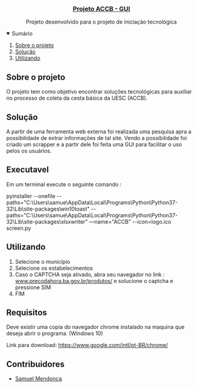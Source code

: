 <!-- PROJECT LOGO -->
<br />
<p align="center">
  <a href="https://github.com/Syphoon/ACCB_IT/tree/Executavel">
    <!-- <img src="./img/logo_2.png" alt="Logo" width="100"> -->
	<h3 align="center">Projeto ACCB - GUI</h3>
  </a>
  <p align="center">
    Projeto desenvolvido para o projeto de iniciação tecnológica
    <br />
  </p>
</p>


<!-- TABLE OF CONTENTS -->
<details open="open">
  <summary>Sumário</summary>
  <ol>
    <li>
        <a href="#sobre-o-projeto">Sobre o projeto</a>
    </li>
	<li> <a href="#solução"> Solução </a> </li>
	<li> <a href="#utilizando"> Utilizando </a> </li>
  </ol>
</details>

## Sobre o projeto

O projeto tem como objetivo encontrar soluções tecnológicas para auxiliar no processo de coleta da cesta básica da UESC (ACCB).

## Solução

A partir de uma ferramenta web externa foi realizada uma pesquisa apra a possibilidade de extrar informações de tal site. Vendo a possibilidade foi criado um scrapper e a partir dele foi feita uma GUI para facilitar o uso pelos os usuários.


## Executavel

Em um terminal execute o seguinte comando :

pyinstaller --onefile --paths="C:\Users\samue\AppData\Local\Programs\Python\Python37-32\Lib\site-packages\win10toast" --paths="C:\Users\samue\AppData\Local\Programs\Python\Python37-32\Lib\site-packages\xlsxwriter"  —name="ACCB"  --icon=logo.ico  screen.py

## Utilizando

 1. Selecione o município 
 2. Selecione os estabelecimentos
 3. Caso o CAPTCHA seja ativado, abra seu navegador no link : www.precodahora.ba.gov.br/produtos/ e solucione o captcha e pressione SIM
 4. FIM

## Requisitos

Deve existir uma copia do navegador chrome instalado na maquina que deseja abrir o programa. (Windows 10)

Link para download: https://www.google.com/intl/pt-BR/chrome/

## Contribuidores

- [Samuel Mendonça](https://github.com/Syphoon)
